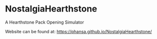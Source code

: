 # NostalgiaHearthstone
A Hearthstone Pack Opening Simulator

Website can be found at:
https://phansa.github.io/NostalgiaHearthstone/
